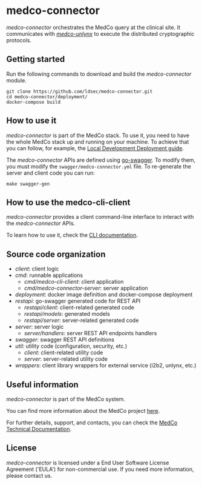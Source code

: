 # medco-connector
*medco-connector* orchestrates the MedCo query at the clinical site. It communicates with [*medco-unlynx*](https://github.com/ldsec/medco-unlynx) to execute the distributed cryptographic protocols.

## Getting started
Run the following commands to download and build the *medco-connector* module.
```shell
git clone https://github.com/ldsec/medco-connector.git
cd medco-connector/deployment/
docker-compose build
``` 

## How to use it
*medco-connector* is part of the MedCo stack. To use it, you need to have the whole MedCo stack up and running on your machine. To achieve that you can follow, for example, the [Local Development Deployment guide](https://ldsec.gitbook.io/medco-documentation/system-administrator-guide/deployment/local-development-deployment). 

The *medco-connector* APIs are defined using [go-swagger](https://github.com/go-swagger/go-swagger). To modify them, you must modify the `swagger/medco-connector.yml` file. To re-generate the server and client code you can run:
```shell
make swagger-gen
``` 

## How to use the medco-cli-client
*medco-connector* provides a client command-line interface to interact with the *medco-connector* APIs.

To learn how to use it, check the [CLI documentation](https://app.gitbook.com/@ldsec/s/medco-documentation/system-administrator-guide/command-line-interface-cli).

## Source code organization
- *client*: client logic
- *cmd*: runnable applications
    - *cmd/medco-cli-client*: client application
    - *cmd/medco-connector-server*: server application
- *deployment*: docker image definition and docker-compose deployment
- *restapi*: go-swagger generated code for REST API
    - *restapi/client*: client-related generated code
    - *restapi/models*: generated models
    - *restapi/server*: server-related generated code
- *server*: server logic
    - *server/handlers*: server REST API endpoints handlers
- *swagger*: swagger REST API definitions
- *util*: utility code (configuration, security, etc.)
    - *client*: client-related utility code
    - *server*: server-related utility code
- *wrappers*: client library wrappers for external service (i2b2, unlynx, etc.)

## Useful information
*medco-connector* is part of the MedCo system.

You can find more information about the MedCo project [here](https://medco.epfl.ch/).

For further details, support, and contacts, you can check the [MedCo Technical Documentation](https://ldsec.gitbook.io/medco-documentation/).

## License
*medco-connector* is licensed under a End User Software License Agreement ('EULA') for non-commercial use.
If you need more information, please contact us.